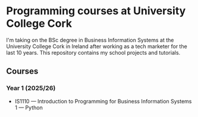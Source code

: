 # Programming courses at University College Cork

I'm taking on the BSc degree in Business Information Systems at the University College Cork in Ireland after working as a tech marketer for the last 10 years. This repository contains my school projects and tutorials.

## Courses

### Year 1 (2025/26)
* IS1110 — Introduction to Programming for Business Information Systems 1 — Python
